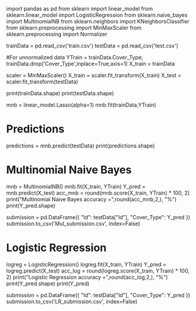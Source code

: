 import pandas as pd
from sklearn import linear_model
from sklearn.linear_model import LogisticRegression
from sklearn.naive_bayes import MultinomialNB
from sklearn.neighbors import KNeighborsClassifier
from sklearn.preprocessing import MinMaxScaler
from sklearn.preprocessing import Normalizer

trainData = pd.read_csv('train.csv')
testData = pd.read_csv('test.csv')

#For unnormalized data
YTrain = trainData.Cover_Type;
trainData.drop('Cover_Type',inplace=True,axis=1)
X_train = trainData

scaler = MinMaxScaler()
X_train = scaler.fit_transform(X_train)
X_test = scaler.fit_transform(testData)

print(trainData.shape)
print(testData.shape)

mnb = linear_model.Lasso(alpha=1)
mnb.fit(trainData,YTrain)
# Predictions
predictions = mnb.predict(testData)
print(predictions.shape)

# Multinomial Naive Bayes
mnb = MultinomialNB()
mnb.fit(X_train, YTrain)
Y_pred = mnb.predict(X_test)
acc_mnb = round(mnb.score(X_train, YTrain) * 100, 2)
print("Multinomial Naive Bayes accuracy =",round(acc_mnb,2,), "%")
print(Y_pred.shape)

submission = pd.DataFrame({
        "Id": testData["Id"],
        "Cover_Type": Y_pred
    })
submission.to_csv('Mul_submission.csv', index=False)

# Logistic Regression
logreg = LogisticRegression()
logreg.fit(X_train, YTrain)
Y_pred = logreg.predict(X_test)
acc_log = round(logreg.score(X_train, YTrain) * 100, 2)
print("Logistic Regression accuracy =",round(acc_log,2,), "%")
print(Y_pred.shape)
print(Y_pred)

submission = pd.DataFrame({
        "Id": testData["Id"],
        "Cover_Type": Y_pred
    })
submission.to_csv('LR_submission.csv', index=False)
